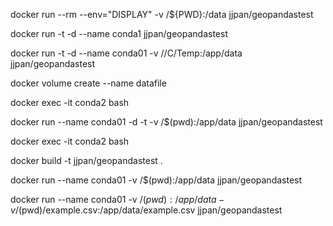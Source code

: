 docker run --rm  --env="DISPLAY" -v /${PWD}:/data jjpan/geopandastest

docker run -t -d  --name conda1 jjpan/geopandastest

docker run -t -d --name conda01 -v //C/Temp:/app/data jjpan/geopandastest

docker volume create --name datafile

docker exec -it conda2 bash


docker run --name conda01 -d -t -v /$(pwd):/app/data jjpan/geopandastest

docker exec -it conda2 bash

docker build -t jjpan/geopandastest .

docker run --name conda01 -v /$(pwd):/app/data jjpan/geopandastest

docker run --name conda01 -v /$(pwd):/app/data -v /$(pwd)/example.csv:/app/data/example.csv jjpan/geopandastest